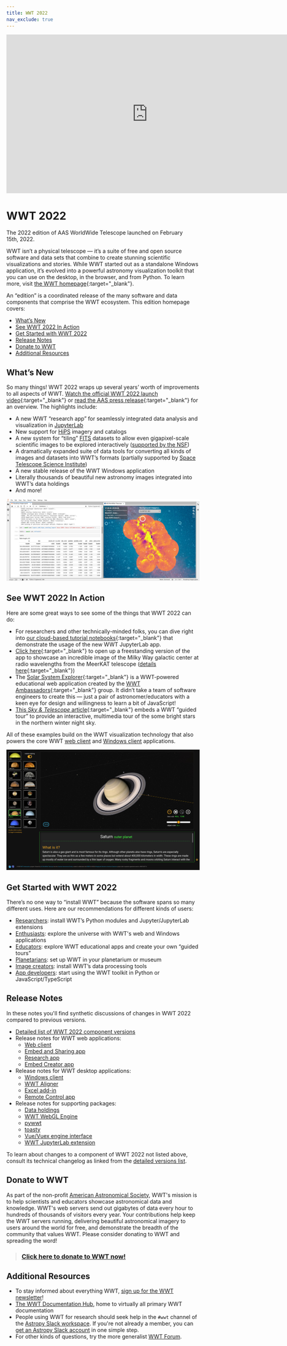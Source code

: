 ```yaml
---
title: WWT 2022
nav_exclude: true
---
```


<!-- launch video: -->
<iframe width="736" height="414" src="https://www.youtube.com/embed/U7PIAKCZHYM" title="YouTube video player" frameborder="0" allow="accelerometer; autoplay; clipboard-write; encrypted-media; gyroscope; picture-in-picture" allowfullscreen></iframe>

# WWT 2022

The 2022 edition of AAS WorldWide Telescope launched on February 15th, 2022.

WWT isn’t a physical telescope — it’s a suite of free and open source software
and data sets that combine to create stunning scientific visualizations and
stories. While WWT started out as a standalone Windows application, it’s evolved
into a powerful astronomy visualization toolkit that you can use on the desktop,
in the browser, and from Python. To learn more, visit [the WWT
homepage][wwthome]{:target="_blank"}.

[wwthome]: https://worldwidetelescope.org/home/

An “edition” is a coordinated release of the many software and data components
that comprise the WWT ecosystem. This edition homepage covers:

- [What’s New](#whats-new)
- [See WWT 2022 In Action](#see-wwt-2022-in-action)
- [Get Started with WWT 2022](#get-started-with-wwt-2022)
- [Release Notes](#release-notes)
- [Donate to WWT](#donate-to-wwt)
- [Additional Resources](#additional-resources)


## What’s New

So many things! WWT 2022 wraps up several years’ worth of improvements to all
aspects of WWT. [Watch the official WWT 2022 launch video][yt]{:target="_blank"}
or [read the AAS press release][pr]{:target="_blank"} for an overview. The
highlights include:

[yt]: https://youtu.be/U7PIAKCZHYM
[pr]: https://aas.org/press/WWT-2022

- A new WWT “research app” for seamlessly integrated data analysis
  and visualization in [JupyterLab]
- New support for [HiPS] imagery and catalogs
- A new system for “tiling” [FITS] datasets to allow even gigapixel-scale
  scientific images to be explored interactively ([supported by the NSF][2004840])
- A dramatically expanded suite of data tools for converting all kinds of images
  and datasets into WWT’s formats (partially supported by [Space Telescope
  Science Institute][stsci])
- A new stable release of the WWT Windows application
- Literally thousands of beautiful new astronomy images integrated into WWT’s
  data holdings
- And more!

[JupyterLab]: https://jupyter.org/
[HiPS]: http://aladin.u-strasbg.fr/hips/
[FITS]: https://en.wikipedia.org/wiki/FITS
[2004840]: https://www.nsf.gov/awardsearch/showAward?AWD_ID=2004840
[stsci]: https://www.stsci.edu/

![Screenshot of WWT JupyterLab app](./jupyterlab.jpg)


## See WWT 2022 In Action

Here are some great ways to see some of the things that WWT 2022 can do:

- For researchers and other technically-minded folks, you can dive right into
  [our cloud-based tutorial notebooks][mybinder]{:target="_blank"} that
  demonstrate the usage of the new WWT JupyterLab app.
- [Click here][meerkat-gc]{:target="_blank"} to open up a freestanding version
  of the app to showcase an incredible image of the Milky Way galactic center at
  radio wavelengths from the MeerKAT telescope ([details
  here][meerkat-deets]{:target="_blank"})
- The [Solar System Explorer][sse]{:target="_blank"} is a WWT-powered
  educational web application created by the [WWT
  Ambassadors][wwta]{:target="_blank"} group. It didn’t take a team of software
  engineers to create this — just a pair of astronomer/educators with a keen eye
  for design and willingness to learn a bit of JavaScript!
- [This *Sky & Telescope* article][sandt-nye]{:target="_blank"} embeds a WWT
  “guided tour” to provide an interactive, multimedia tour of the some bright
  stars in the northern winter night sky.

[mybinder]: https://bit.ly/pywwt-notebooks
[meerkat-gc]:  https://bit.ly/wwt-meerkatgc_jan22
[meerkat-deets]: https://www.sarao.ac.za/media-releases/new-meerkat-radio-image-reveals-complex-heart-of-the-milky-way/
[sse]: http://projects.wwtambassadors.org/solar-system-explorer/
[wwta]: https://wwtambassadors.org/
[sandt-nye]: https://skyandtelescope.org/astronomy-news/tour-15-of-the-brightest-stars-on-new-years-eve-video/

All of these examples build on the WWT visualization technology that also powers
the core WWT [web client][webclient] and [Windows client][windows] applications.

[webclient]: https://worldwidetelescope.org/webclient/
[windows]: https://worldwidetelescope.org/download/

![Screenshot of WWTA Solar System Explorer app](./ssexplorer.jpg)


## Get Started with WWT 2022

There’s no one way to “install WWT” because the software spans so many different
uses. Here are our recommendations for different kinds of users:

- [Researchers](./researchers/): install WWT’s Python modules and
  Jupyter/JupyterLab extensions
- [Enthusiasts](./enthusiasts/): explore the universe with WWT's web and Windows applications
- [Educators](./educators/): explore WWT educational apps and create your own “guided tours”
- [Planetarians](./planetarians/): set up WWT in your planetarium or museum
- [Image creators](./creators/): install WWT’s data processing tools
- [App developers](./developers/): start using the WWT toolkit in Python or JavaScript/TypeScript


## Release Notes

In these notes you'll find synthetic discussions of changes in WWT 2022 compared
to previous versions.

- [Detailed list of WWT 2022 component versions](./components/)
- Release notes for WWT web applications:
  - [Web client](./webclient/)
  - [Embed and Sharing app](./embed/)
  - [Research app](./research-app/)
  - [Embed Creator app](./embed-creator/)
- Release notes for WWT desktop applications:
  - [Windows client](./winclient/)
  - [WWT Aligner](./aligner/)
  - [Excel add-in](./excel-addin/)
  - [Remote Control app](./remote/)
- Release notes for supporting packages:
  - [Data holdings](./data/)
  - [WWT WebGL Engine](./engine/)
  - [pywwt](./pywwt/)
  - [toasty](./toasty/)
  - [Vue/Vuex engine interface](./engine-vuex/)
  - [WWT JupyterLab extension](./jupyterlab/)

To learn about changes to a component of WWT 2022 not listed above, consult its
technical changelog as linked from the [detailed versions list](./components/).


## Donate to WWT

As part of the non-profit [American Astronomical Society][aas], WWT's mission is
to help scientists and educators showcase astronomical data and knowledge. WWT's
web servers send out gigabytes of data every hour to hundreds of thousands of
visitors every year. Your contributions help keep the WWT servers running,
delivering beautiful astronomical imagery to users around the world for free,
and demonstrate the breadth of the community that values WWT. Please consider
donating to WWT and spreading the word!

[aas]: https://aas.org/

> ### [Click here to donate to WWT now!](https://my.aas.org/services/AAS_Member/Fundraising/WWT/Donate_Now.aspx)


## Additional Resources

- To stay informed about everything WWT, [sign up for the WWT
  newsletter](https://bit.ly/wwt-signup)!
- [The WWT Documentation Hub][dochub], home to virtually all primary WWT documentation
- People using WWT for research should seek help in the `#wwt` channel of the
  [Astropy Slack workspace](https://astropy.slack.com/). If you're not already a
  member, you can [get an Astropy Slack account](http://joinslack.astropy.org/)
  in one simple step.
- For other kinds of questions, try the more generalist [WWT
  Forum](https://wwt-forum.org/).

[dochub]: https://docs.worldwidetelescope.org/
